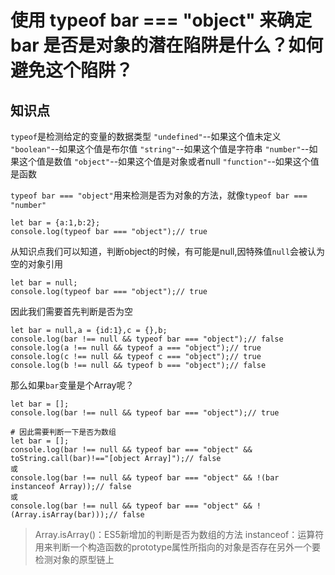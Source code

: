 # 使用 typeof bar === "object" 来确定 bar 是否是对象的潜在陷阱是什么？如何避免这个陷阱？

## 知识点

`typeof`是检测给定的变量的数据类型
`"undefined"`--如果这个值未定义
`"boolean"`--如果这个值是布尔值
`"string"`--如果这个值是字符串
`"number"`--如果这个值是数值
`"object"`--如果这个值是对象或者null
`"function"`--如果这个值是函数

`typeof bar === "object"`用来检测是否为对象的方法，就像`typeof bar === "number"`

```
let bar = {a:1,b:2};
console.log(typeof bar === "object");// true
```
从知识点我们可以知道，判断object的时候，有可能是null,因特殊值`null`会被认为空的对象引用
```
let bar = null;
console.log(typeof bar === "object");// true
```
因此我们需要首先判断是否为空
```
let bar = null,a = {id:1},c = {},b;
console.log(bar !== null && typeof bar === "object");// false
console.log(a !== null && typeof a === "object");// true
console.log(c !== null && typeof c === "object");// true
console.log(b !== null && typeof b === "object");// false
```
那么如果`bar`变量是个Array呢？
```
let bar = [];
console.log(bar !== null && typeof bar === "object");// true

# 因此需要判断一下是否为数组
let bar = [];
console.log(bar !== null && typeof bar === "object" && toString.call(bar)!=="[object Array]");// false
或
console.log(bar !== null && typeof bar === "object" && !(bar instanceof Array));// false
或
console.log(bar !== null && typeof bar === "object" && !(Array.isArray(bar)));// false
```
> Array.isArray()：ES5新增加的判断是否为数组的方法
instanceof：运算符用来判断一个构造函数的prototype属性所指向的对象是否存在另外一个要检测对象的原型链上